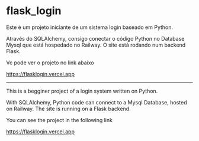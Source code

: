 # flask_login

Este é um projeto iniciante de um sistema login baseado em Python.

Através do SQLAlchemy, consigo conectar o código Python no Database Mysql que está hospedado no Railway. O site está rodando num 
backend Flask.

Vc pode ver o projeto no link abaixo

https://flasklogin.vercel.app

<hr>

This is a begginer project of a login system written on Python.

With SQLAlchemy, Python code can connect to a Mysql Database, hosted on Railway. The site is running on a Flask backend.

You can see the project in the following link

https://flasklogin.vercel.app
